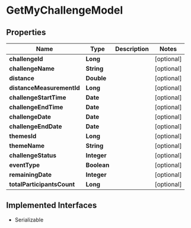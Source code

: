 

# GetMyChallengeModel


## Properties

Name | Type | Description | Notes
------------ | ------------- | ------------- | -------------
**challengeId** | **Long** |  |  [optional]
**challengeName** | **String** |  |  [optional]
**distance** | **Double** |  |  [optional]
**distanceMeasurementId** | **Long** |  |  [optional]
**challengeStartTime** | **Date** |  |  [optional]
**challengeEndTime** | **Date** |  |  [optional]
**challengeDate** | **Date** |  |  [optional]
**challengeEndDate** | **Date** |  |  [optional]
**themesId** | **Long** |  |  [optional]
**themeName** | **String** |  |  [optional]
**challengeStatus** | **Integer** |  |  [optional]
**eventType** | **Boolean** |  |  [optional]
**remainingDate** | **Integer** |  |  [optional]
**totalParticipantsCount** | **Long** |  |  [optional]


## Implemented Interfaces

* Serializable


